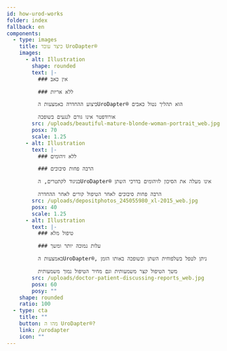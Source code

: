 ```yaml
---
id: how-urod-works
folder: index
fallback: en
components:
  - type: images
    title: כיצד עובד UroDapter®
    images:
      - alt: Illustration
        shape: rounded
        text: |-
          ### אין כאב

          ### ללא אריות

          ביצוע ההחדרה באמצעות הUroDapter® הוא תהליך נטול כאבים

          אורודפטר אינו גורם לנגעים בשופכה
        src: /uploads/beautiful-mature-blonde-woman-portrait_web.jpg
        posx: 70
        scale: 1.25
      - alt: Illustration
        text: |-
          ### ללא זיהומים

          ### הרבה פחות סיבוכים

          בניגוד לקתטרים, הUroDapter® אינו מעלה את הסיכון לזיהומים בדרכי השתן

          הרבה פחות סיבוכים לאחר הטיפול קורים לאחר ההחדרה
        src: /uploads/depositphotos_245055980_xl-2015_web.jpg
        posx: 40
        scale: 1.25
      - alt: Illustration
        text: |-
          ### טיפול מלא

          ### עלות נמוכה יותר ומשך

          באמצעות הUroDapter®, ניתן לטפל בשלפוחית השתן ובשופכה באותו הזמן

          משך הטיפול קצר משמעותית וגם מחיר הטיפול נמוך משמעותית
        src: /uploads/doctor-patient-discussing-reports_web.jpg
        posx: 60
        posy: ""
    shape: rounded
    ratio: 100
  - type: cta
    title: ""
    button: מהו ה UroDapter®?
    link: /urodapter
    icon: ""
---
```

